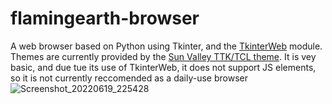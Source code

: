 # flamingearth-browser
A web browser based on Python using Tkinter, and the [TkinterWeb](Andereoo/TkinterWeb) module. Themes are currently provided by the [Sun Valley TTK/TCL theme](rdbende/Sun-Valley-ttk-theme). It is vey basic, and due tue its use of TkinterWeb, it does not support JS elements, so it is not currently reccomended as a daily-use browser
![Screenshot_20220619_225428](https://user-images.githubusercontent.com/40148394/174517065-54689d3c-a0f1-4fbd-b004-14752caad360.png)
